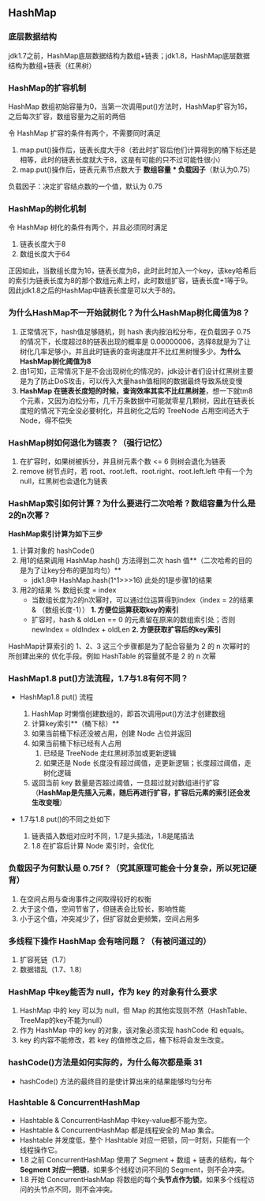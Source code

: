 ## HashMap

### 底层数据结构

jdk1.7之前，HashMap底层数据结构为数组+链表；jdk1.8，HashMap底层数据结构为数组+链表（红黑树）



### HashMap的扩容机制

HashMap 数组初始容量为0，当第一次调用put()方法时，HashMap扩容为16，之后每次扩容，数组容量为之前的两倍

令 HashMap 扩容的条件有两个，不需要同时满足

1. map.put()操作后，链表长度大于8（若此时扩容后他们计算得到的桶下标还是相等，此时的链表长度就大于8，这是有可能的只不过可能性很小）
2. map.put()操作后，链表元素节点数大于 **数组容量 * 负载因子**（默认为0.75）

负载因子：决定扩容结点数的一个值，默认为 0.75



### HashMap的树化机制

令 HashMap 树化的条件有两个，并且必须同时满足

1. 链表长度大于8
2. 数组长度大于64

正因如此，当数组长度为16，链表长度为8，此时此时加入一个key，该key哈希后的索引为链表长度为8的那个数组元素上时，此时数组扩容，链表长度+1等于9。因此jdk1.8之后的HashMap中链表长度是可以大于8的。



### 为什么HashMap不一开始就树化？为什么HashMap树化阈值为8？

1. 正常情况下，hash值足够随机，则 hash 表内按泊松分布，在负载因子 0.75 的情况下，长度超过8的链表出现的概率是 0.00000006，选择8就是为了让树化几率足够小，并且此时链表的查询速度并不比红黑树慢多少。**为什么HashMap树化阈值为8**
2. 由1可知，正常情况下是不会出现树化的情况的，jdk设计者们设计红黑树主要是为了防止DoS攻击，可以传入大量hash值相同的数据最终导致系统变慢
3. **HashMap 在链表长度短的时候，查询效率其实不比红黑树差**，想一下就tm8个元素，又因为泊松分布，几千万条数据中可能就零星几颗树，因此在链表长度短的情况下完全没必要树化，并且树化之后的 TreeNode 占用空间还大于 Node，得不偿失



### HashMap树如何退化为链表？（强行记忆）

1. 在扩容时，如果树被拆分，并且树元素个数 <= 6 则树会退化为链表
2. remove 树节点时，若 root、root.left、root.right、root.left.left 中有一个为 null，红黑树也会退化为链表



### HashMap索引如何计算？为什么要进行二次哈希？数组容量为什么是2的n次幂？

**HashMap索引计算为如下三步**

1. 计算对象的 hashCode()
2. 用1的结果调用 HashMap.hash() 方法得到二次 hash 值**（二次哈希的目的是为了让key分布的更加均匀）**
   - jdk1.8中 HashMap.hash(1^1>>>16)  此处的1是步骤1的结果
3. 用2的结果 % 数组长度 = index
   - 当数组长度为2的n次幂时，可以通过位运算得到index（index = 2的结果 & （数组长度-1））   **1. 方便位运算获取key的索引**
   - 扩容时，hash & oldLen == 0 的元素留在原来的数组索引处；否则 newIndex = oldIndex + oldLen   **2. 方便获取扩容后的key索引**

HashMap计算索引的 1、2、3 这三个步骤都是为了配合容量为 2 的 n 次幂时的所创建出来的 优化手段。例如 HashTable 的容量就不是 2 的 n 次幂



### HashMap1.8 put()方法流程，1.7与1.8有何不同？

- HashMap1.8 put() 流程
   1. HashMap 时懒惰创建数组的，即首次调用put()方法才创建数组
   2. 计算key索引**（桶下标）**
   3. 如果当前桶下标还没被占用，创建 Node 占位并返回
   4. 如果当前桶下标已经有人占用
      1. 已经是 TreeNode 走红黑树添加或更新逻辑
      2. 如果还是 Node 长度没有超过阈值，走更新逻辑；长度超过阈值，走树化逻辑
   5. 返回当前 key 数量是否超过阈值，一旦超过就对数组进行扩容（**HashMap是先插入元素，随后再进行扩容，扩容后元素的索引还会发生改变哦**）

   

- 1.7与1.8 put()的不同之处如下
  1. 链表插入数组对应时不同，1.7是头插法，1.8是尾插法	
  2. 1.8 在扩容后计算 Node 索引时，会优化



### 负载因子为何默认是 0.75f？（究其原理可能会十分复杂，所以死记硬背）

1. 在空间占用与查询事件之间取得较好的权衡
2. 大于这个值，空间节省了，但链表会比较长，影响性能
3. 小于这个值，冲突减少了，但扩容就会更频繁，空间占用多



### 多线程下操作 HashMap 会有啥问题？（有被问道过的）

1. 扩容死链（1.7）
2. 数据错乱（1.7、1.8）



### HashMap 中key能否为 null，作为 key 的对象有什么要求

1. HashMap 中的 key 可以为 null，但 Map 的其他实现则不然（HashTable、TreeMap的key不能为null）
2. 作为 HashMap 中的 key 的对象，该对象必须实现 hashCode 和 equals。
3. key 的内容不能修改，若 key 的值修改之后，桶下标将会发生改变。



### hashCode()方法是如何实际的，为什么每次都是乘 31

- hashCode() 方法的最终目的是使计算出来的结果能够均匀分布 





### Hashtable & ConcurrentHashMap

- Hashtable & ConcurrentHashMap 中key-value都不能为空。
- Hashtable & ConcurrentHashMap 都是线程安全的 Map 集合。
- Hashtable 并发度低，整个 Hashtable 对应一把锁，同一时刻，只能有一个线程操作它。
- 1.8 之前 ConcurrentHashMap 使用了 Segment + 数组 + 链表的结构，每个 **Segment 对应一把锁**，如果多个线程访问不同的 Segment，则不会冲突。
- 1.8 开始 ConcurrentHashMap 将数组的每个**头节点作为锁**，如果多个线程访问的头节点不同，则不会冲突。















